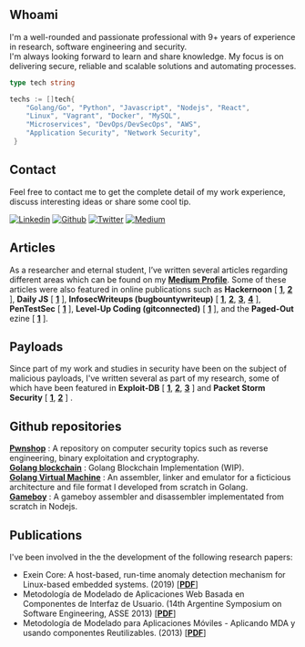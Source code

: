 ## Whoami

I'm a well-rounded and passionate professional with 9+ years of experience in research, software engineering and security.  
I'm always looking forward to learn and share knowledge. My focus is on delivering secure, reliable and scalable solutions and automating processes.  

```go
type tech string

techs := []tech{
    "Golang/Go", "Python", "Javascript", "Nodejs", "React",
    "Linux", "Vagrant", "Docker", "MySQL",
    "Microservices", "DevOps/DevSecOps", "AWS",  
    "Application Security", "Network Security",
 }
```

## Contact
Feel free to contact me to get the complete detail of my work experience, discuss interesting ideas or share some cool tip. 

[![Linkedin](https://img.shields.io/badge/Linkedin-000000?style=for-the-badge&logo=linkedin&logoColor=white)](https://www.linkedin.com/in/alanvivona/) [![Github](https://img.shields.io/badge/Github-000000?style=for-the-badge&logo=github&logoColor=white)](https://github.com/alanvivona) [![Twitter](https://img.shields.io/badge/Twitter-000000?style=for-the-badge&logo=twitter&logoColor=white)](https://twitter.com/syscall59) [![Medium](https://img.shields.io/badge/Medium-000000?style=for-the-badge&logo=medium&logoColor=white)](https://medium.com/@syscall59)


## Articles  
As a researcher and eternal student, I’ve written several articles regarding different areas which can be found on my [**Medium Profile**](https://medium.com/@syscall59). Some of these articles were also featured in online publications such as **Hackernoon**
[
    [**1**](https://hackernoon.com/re-using-macros-and-emulation-voodo-to-solve-a-crackme-szec3y2k),
    [**2**](https://hackernoon.com/writing-shellcode-for-iot-a-password-protected-reverse-shell-for-arm-2hi1320h)
],
**Daily JS**
[
    [**1**](https://medium.com/dailyjs/writing-a-game-boy-assembler-in-node-js-4063162fd931)
],
**InfosecWriteups (bugbountywriteup)**
[
    [**1**](https://medium.com/bugbountywriteup/writing-a-keygen-using-python-itertools-1944cbb4d07c),
    [**2**](https://medium.com/bugbountywriteup/reverse-engineering-beating-a-trial-on-a-net-crackme-d4ab6604f10b),
    [**3**](https://medium.com/bugbountywriteup/writing-a-password-protected-bind-shell-linux-x64-e052d2f65ff2),
    [**4**](https://medium.com/bugbountywriteup/windows-expliot-dev-101-e5311ac284a)
],
**PenTestSec**
[
    [**1**](https://medium.com/pentestsec/rickdiculouslyeasy-vulnhub-16a54ac2a8e1)
],
**Level-Up Coding (gitconnected)**
[
    [**1**](https://levelup.gitconnected.com/build-a-custom-linux-for-iot-ab0a12dfd8b6)
],
and the **Paged-Out** ezine
[
    [**1**](https://pagedout.institute/download/PagedOut_001_beta1.pdf)
].

## Payloads
Since part of my work and studies in security have been on the subject of malicious payloads, I've written several as part of my research, some of which have been featured in **Exploit-DB**
[
    [**1**](https://www.exploit-db.com/shellcodes/46736),
    [**2**](https://www.exploit-db.com/shellcodes/46679),
    [**3**](https://www.exploit-db.com/shellcodes/46680)
]
and **Packet Storm Security**
[
    [**1**](https://www.packetstormsecurity.com/files/152456/Linux-x64-XANAX-Encoder-Shellcode.html),
    [**2**](https://www.packetstormsecurity.com/files/152455/Linux-x64-XANAX-Decoder-Shellcode.html)
]
.

## Github repositories  
[**Pwnshop**](https://github.com/alanvivona/pwnshop) : A repository on computer security topics such as reverse engineering, binary exploitation and cryptography.    
[**Golang blockchain**](https://github.com/alanvivona/goblockchain) : Golang Blockchain Implementation (WIP).  
[**Golang Virtual Machine**](https://github.com/alanvivona/simple-vm) : An assembler, linker and emulator for a ficticious architecture and file format I developed from scratch in Golang.    
[**Gameboy**](https://github.com/alanvivona/gameboy) : A gameboy assembler and disassembler implementated from scratch in Nodejs.   

## Publications
I've been involved in the the development of the following research papers:  
- Exein Core: A host-based, run-time anomaly detection mechanism for Linux-based embedded systems. (2019) [[**PDF**](https://github.com/Exein-io/exein/blob/master/docs/exein_white-paper.pdf)]
- Metodología de Modelado de Aplicaciones Web Basada en Componentes de Interfaz de Usuario. (14th Argentine Symposium on Software Engineering, ASSE 2013) [[**PDF**](https://core.ac.uk/download/pdf/211018089.pdf)]
- Metodología de Modelado para Aplicaciones Móviles - Aplicando MDA y usando componentes Reutilizables. (2013) [[**PDF**](https://digital.cic.gba.gob.ar/bitstream/handle/11746/3387/Vera%20Pons%20-%20Metodolog%C3%ADa%20de%20Modelado%20de%20Aplicaciones%20Web%20M%C3%B3viles.pdf-PDFA.pdf?sequence=1&isAllowed=y)]